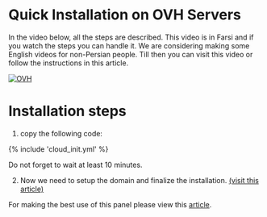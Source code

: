 <div dir="ltr" markdown="1">


# Quick Installation on OVH Servers

In the video below, all the steps are described. This video is in Farsi and if you watch the steps you can handle it. We are considering making some English videos for non-Persian people. Till then you can visit this video or follow the instructions in this article.

[![OVH](https://img.youtube.com/vi/06fMizOb-DE/maxresdefault.jpg)](https://www.youtube.com/watch?v=06fMizOb-DE)

# Installation steps
1. copy the following code:

{% include 'cloud_init.yml' %}

Do not forget to wait at least 10 minutes.

2. Now we need to setup the domain and finalize the installation. [(visit this article)](/manager/wiki/Guide-for-setting-up-the-domain-and-finalizing-the-installation)

For making the best use of this panel please view this [article](/manager/wiki/How-to-configure-Hiddify-Panel-properly).